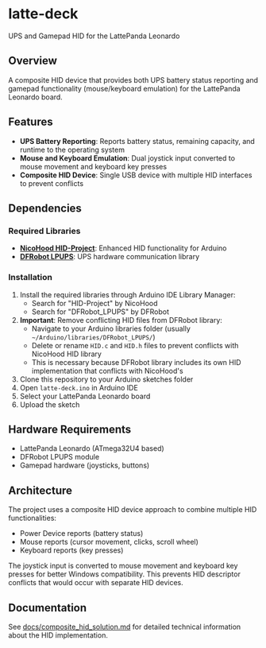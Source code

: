 # latte-deck
UPS and Gamepad HID for the LattePanda Leonardo

## Overview
A composite HID device that provides both UPS battery status reporting and gamepad functionality (mouse/keyboard emulation) for the LattePanda Leonardo board.

## Features
- **UPS Battery Reporting**: Reports battery status, remaining capacity, and runtime to the operating system
- **Mouse and Keyboard Emulation**: Dual joystick input converted to mouse movement and keyboard key presses
- **Composite HID Device**: Single USB device with multiple HID interfaces to prevent conflicts

## Dependencies

### Required Libraries
- **[NicoHood HID-Project](https://github.com/NicoHood/HID)**: Enhanced HID functionality for Arduino
- **[DFRobot LPUPS](https://github.com/DFRobot/DFRobot_LPUPS)**: UPS hardware communication library

### Installation
1. Install the required libraries through Arduino IDE Library Manager:
   - Search for "HID-Project" by NicoHood
   - Search for "DFRobot_LPUPS" by DFRobot
2. **Important**: Remove conflicting HID files from DFRobot library:
   - Navigate to your Arduino libraries folder (usually `~/Arduino/libraries/DFRobot_LPUPS/`)
   - Delete or rename `HID.c` and `HID.h` files to prevent conflicts with NicoHood HID library
   - This is necessary because DFRobot library includes its own HID implementation that conflicts with NicoHood's
3. Clone this repository to your Arduino sketches folder
4. Open `latte-deck.ino` in Arduino IDE
5. Select your LattePanda Leonardo board
6. Upload the sketch

## Hardware Requirements
- LattePanda Leonardo (ATmega32U4 based)
- DFRobot LPUPS module
- Gamepad hardware (joysticks, buttons)

## Architecture
The project uses a composite HID device approach to combine multiple HID functionalities:
- Power Device reports (battery status)
- Mouse reports (cursor movement, clicks, scroll wheel)
- Keyboard reports (key presses)

The joystick input is converted to mouse movement and keyboard key presses for better Windows compatibility. This prevents HID descriptor conflicts that would occur with separate HID devices.

## Documentation
See [docs/composite_hid_solution.md](docs/composite_hid_solution.md) for detailed technical information about the HID implementation.
